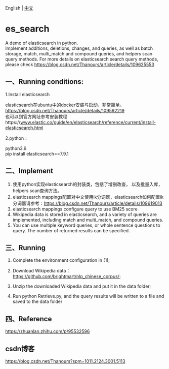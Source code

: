 English | [中文](README_zh.md)

# es_search
A demo of elasticsearch in python.  
Implement additions, deletions, changes, and queries, as well as batch storage, match, multi_match and compound queries, and helpers scan query methods.
For more details on elasticsearch search query methods, please check https://blog.csdn.net/Thanours/article/details/109625553
## 一、Running conditions:
1.Install elasticsearch   

  elasticsearch在ubuntu中的docker安装与启动，非常简单。  
  https://blog.csdn.net/Thanours/article/details/109592219  
  也可以到官方网址参考安装教程https://www.elastic.co/guide/en/elasticsearch/reference/current/install-elasticsearch.html

2.python：   

  python3.6  
  pip install elasticsearch==7.9.1

## 二、Implement
1. 使用python实现elasticsearch的封装类，包括了增删改查， 以及批量入库， helpers scan查询方法。
2. elasticsearch mappings配置对中文使用ik分词器，elasticsearch如何配置ik分词器请参考：https://blog.csdn.net/Thanours/article/details/109619013
3. elasticsearch mappings configure query to use BM25 score
4. Wikipedia data is stored in elasticsearch, and a variety of queries are implemented, including match and multi_match, and compound queries.
5. You can use multiple keyword queries, or whole sentence questions to query. The number of returned results can be specified.

## 三、Running
1. Complete the environment configuration in (1);

2. Download Wikipedia data：https://github.com/brightmart/nlp_chinese_corpus/;

3. Unzip the downloaded Wikipedia data and put it in the data folder;

4. Run python Retrieve.py, and the query results will be written to a file and saved to the data folder

## 四、Reference
https://zhuanlan.zhihu.com/p/95532596

## csdn博客  
https://blog.csdn.net/Thanours?spm=1011.2124.3001.5113

